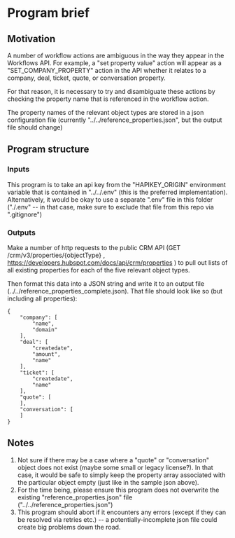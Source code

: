 # Program brief

## Motivation

A number of workflow actions are ambiguous in the way they appear in the Workflows API. For example, a "set property value" action will appear as a "SET_COMPANY_PROPERTY" action in the API whether it relates to a company, deal, ticket, quote, or conversation property.

For that reason, it is necessary to try and disambiguate these actions by checking the property name that is referenced in the workflow action.

The property names of the relevant object types are stored in a json configuration file (currently "../../reference_properties.json", but the output file should change)

## Program structure

### Inputs

This program is to take an api key from the "HAPIKEY_ORIGIN" environment variable that is contained in "../../.env" (this is the preferred implementation). Alternatively, it would be okay to use a separate ".env" file in this folder ("./.env" -- in that case, make sure to exclude that file from this repo via ".gitignore")

### Outputs

Make a number of http requests to the public CRM API (GET
/crm/v3/properties/{objectType} , https://developers.hubspot.com/docs/api/crm/properties ) to pull out lists of all existing properties for each of the five relevant object types.

Then format this data into a JSON string and write it to an output file (../../reference_properties_complete.json). That file should look like so (but including all properties):

```
{
    "company": [
        "name",
        "domain"
    ],
    "deal": [
        "createdate",
        "amount",
        "name"
    ],
    "ticket": [
        "createdate",
        "name"
    ],
    "quote": [
    ],
    "conversation": [
    ]
}
```

## Notes

1. Not sure if there may be a case where a "quote" or "conversation" object does not exist (maybe some small or legacy license?). In that case, it would be safe to simply keep the property array associated with the particular object empty (just like in the sample json above).
2. For the time being, please ensure this program does not overwrite the existing "reference_properties.json" file ("../../reference_properties.json")
3. This program should abort if it encounters any errors (except if they can be resolved via retries etc.) -- a potentially-incomplete json file could create big problems down the road.
